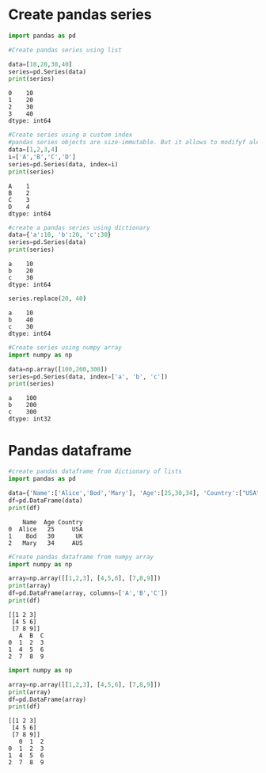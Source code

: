 #  Create pandas series


```python
import pandas as pd
```


```python
#Create pandas series using list

data=[10,20,30,40]
series=pd.Series(data)
print(series)
```

    0    10
    1    20
    2    30
    3    40
    dtype: int64
    


```python
#Create series using a custom index
#pandas series objects are size-immutable. But it allows to modifyf alement values.
data=[1,2,3,4]
i=['A','B','C','D']
series=pd.Series(data, index=i)
print(series)
```

    A    1
    B    2
    C    3
    D    4
    dtype: int64
    


```python
#create a pandas series using dictionary
data={'a':10, 'b':20, 'c':30}
series=pd.Series(data)
print(series)
```

    a    10
    b    20
    c    30
    dtype: int64
    


```python
series.replace(20, 40)
```




    a    10
    b    40
    c    30
    dtype: int64




```python
#Create series using numpy array
import numpy as np

data=np.array([100,200,300])
series=pd.Series(data, index=['a', 'b', 'c'])
print(series)
```

    a    100
    b    200
    c    300
    dtype: int32
    

# Pandas dataframe


```python
#create pandas dataframe from dictionary of lists
import pandas as pd

data={'Name':['Alice','Bod','Mary'], 'Age':[25,30,34], 'Country':["USA","UK","AUS"]}
df=pd.DataFrame(data)
print(df)
```

        Name  Age Country
    0  Alice   25     USA
    1    Bod   30      UK
    2   Mary   34     AUS
    


```python
#Create pandas dataframe from numpy array
import numpy as np

array=np.array([[1,2,3], [4,5,6], [7,8,9]])
print(array)
df=pd.DataFrame(array, columns=['A','B','C'])
print(df)
```

    [[1 2 3]
     [4 5 6]
     [7 8 9]]
       A  B  C
    0  1  2  3
    1  4  5  6
    2  7  8  9
    


```python
import numpy as np

array=np.array([[1,2,3], [4,5,6], [7,8,9]])
print(array)
df=pd.DataFrame(array)
print(df)
```

    [[1 2 3]
     [4 5 6]
     [7 8 9]]
       0  1  2
    0  1  2  3
    1  4  5  6
    2  7  8  9
    


```python

```
